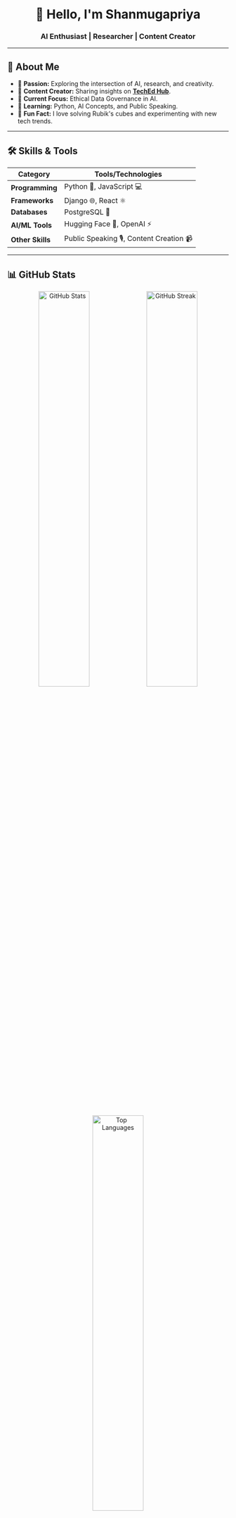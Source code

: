 <h1 align="center">👋 Hello, I'm Shanmugapriya</h1>
<h3 align="center">AI Enthusiast | Researcher | Content Creator</h3>

---

## 🌟 About Me
- 🧠 **Passion:** Exploring the intersection of AI, research, and creativity.
- 🎥 **Content Creator:** Sharing insights on [**TechEd Hub**](https://youtube.com/@techedhub?si=Gwz9IwK3VJrfayXP).
- 🔎 **Current Focus:** Ethical Data Governance in AI.
- 💬 **Learning:** Python, AI Concepts, and Public Speaking.
- 🌈 **Fun Fact:** I love solving Rubik's cubes and experimenting with new tech trends.

---

## 🛠️ Skills & Tools
| **Category**          | **Tools/Technologies**                                                  |
|------------------------|------------------------------------------------------------------------|
| **Programming**        | Python 🐍, JavaScript 💻                                              |
| **Frameworks**         | Django 🌐, React ⚛️                                                  |
| **Databases**          | PostgreSQL 🐘                                                        |
| **AI/ML Tools**        | Hugging Face 🤗, OpenAI ⚡                                            |
| **Other Skills**       | Public Speaking 🎙️, Content Creation 📹                              |

---

## 📊 GitHub Stats
<div align="center">
  <img src="https://github-readme-stats.vercel.app/api?username=shanmugapriyadev&show_icons=true&theme=tokyonight" alt="GitHub Stats" width="48%">
  <img src="https://github-readme-streak-stats.herokuapp.com/?user=shanmugapriyadev&theme=tokyonight" alt="GitHub Streak" width="48%">
  <img src="https://github-readme-stats.vercel.app/api/top-langs/?username=shanmugapriyadev&layout=compact&theme=tokyonight" alt="Top Languages" width="48%">
</div>

---

## ✨ Highlights
- 📝 **Research:** Diving into AI ethics and data governance.
- 📚 **Education:** Creating educational content to simplify complex AI/tech topics.
- 🤝 **Collaboration:** Open to contributing to open-source projects and discussions.

---

## 🔗 Connect With Me
<p align="center">
  <a href="https://www.linkedin.com/in/your-profile" target="_blank">
    <img src="https://img.shields.io/badge/LinkedIn-0077B5?style=for-the-badge&logo=linkedin&logoColor=white" alt="LinkedIn">
  </a>
  <a href="https://www.instagram.com/your-profile" target="_blank">
    <img src="https://img.shields.io/badge/Instagram-E4405F?style=for-the-badge&logo=instagram&logoColor=white" alt="Instagram">
  </a>
  <a href="https://github.com/shanmugapriyadev" target="_blank">
    <img src="https://img.shields.io/badge/GitHub-333?style=for-the-badge&logo=github&logoColor=white" alt="GitHub">
  </a>
  <a href="https://www.youtube.com/channel/your-link" target="_blank">
    <img src="https://img.shields.io/badge/YouTube-FF0000?style=for-the-badge&logo=youtube&logoColor=white" alt="YouTube">
  </a>
</p>

---

## 🚀 Always Growing
> "The best way to predict the future is to create it." – Abraham Lincoln  
I'm committed to learning, sharing, and innovating. Let's build something amazing together!

